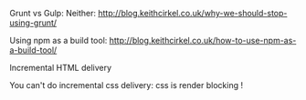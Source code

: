 
Grunt vs Gulp: Neither: http://blog.keithcirkel.co.uk/why-we-should-stop-using-grunt/

Using npm as a build tool: http://blog.keithcirkel.co.uk/how-to-use-npm-as-a-build-tool/

Incremental HTML delivery 

You can't do incremental css delivery: css is render blocking !

